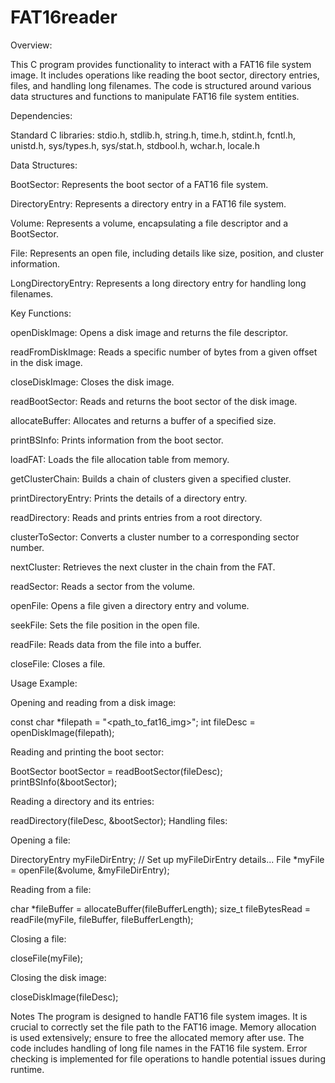 # FAT16reader
Overview:

This C program provides functionality to interact with a FAT16 file system image. It includes operations like reading the boot sector, directory entries, files, and handling long filenames. The code is structured around various data structures and functions to manipulate FAT16 file system entities.

Dependencies:

Standard C libraries: stdio.h, stdlib.h, string.h, time.h, stdint.h, fcntl.h, unistd.h, sys/types.h, sys/stat.h, stdbool.h, wchar.h, locale.h

Data Structures:

BootSector: Represents the boot sector of a FAT16 file system.

DirectoryEntry: Represents a directory entry in a FAT16 file system.

Volume: Represents a volume, encapsulating a file descriptor and a BootSector.

File: Represents an open file, including details like size, position, and cluster information.

LongDirectoryEntry: Represents a long directory entry for handling long filenames.

Key Functions:

openDiskImage: Opens a disk image and returns the file descriptor.

readFromDiskImage: Reads a specific number of bytes from a given offset in the disk image.

closeDiskImage: Closes the disk image.

readBootSector: Reads and returns the boot sector of the disk image.

allocateBuffer: Allocates and returns a buffer of a specified size.

printBSInfo: Prints information from the boot sector.

loadFAT: Loads the file allocation table from memory.

getClusterChain: Builds a chain of clusters given a specified cluster.

printDirectoryEntry: Prints the details of a directory entry.

readDirectory: Reads and prints entries from a root directory.

clusterToSector: Converts a cluster number to a corresponding sector number.

nextCluster: Retrieves the next cluster in the chain from the FAT.

readSector: Reads a sector from the volume.

openFile: Opens a file given a directory entry and volume.

seekFile: Sets the file position in the open file.

readFile: Reads data from the file into a buffer.

closeFile: Closes a file.

Usage Example:

Opening and reading from a disk image:

const char *filepath = "<path_to_fat16_img>";
int fileDesc = openDiskImage(filepath);

Reading and printing the boot sector:

BootSector bootSector = readBootSector(fileDesc);
printBSInfo(&bootSector);

Reading a directory and its entries:

readDirectory(fileDesc, &bootSector);
Handling files:

Opening a file:

DirectoryEntry myFileDirEntry;
// Set up myFileDirEntry details...
File *myFile = openFile(&volume, &myFileDirEntry);

Reading from a file:

char *fileBuffer = allocateBuffer(fileBufferLength);
size_t fileBytesRead = readFile(myFile, fileBuffer, fileBufferLength);

Closing a file:

closeFile(myFile);

Closing the disk image:

closeDiskImage(fileDesc);

Notes
The program is designed to handle FAT16 file system images.
It is crucial to correctly set the file path to the FAT16 image.
Memory allocation is used extensively; ensure to free the allocated memory after use.
The code includes handling of long file names in the FAT16 file system.
Error checking is implemented for file operations to handle potential issues during runtime.
